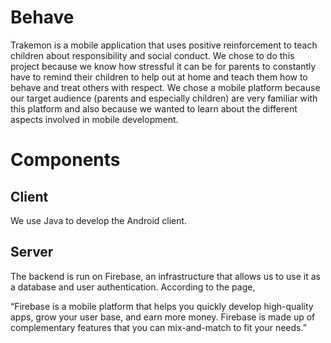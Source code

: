 # Behave
Trakemon is a mobile application that uses positive reinforcement to teach children about responsibility and social conduct. 
We chose to do this project because we know how stressful it can be for parents to constantly have to remind their children to 
help out at home and teach them how to behave and treat others with respect. We chose a mobile platform because our target audience
(parents and especially children) are very familiar with this platform and also because we wanted to learn about the different 
aspects involved in mobile development.

# Components
## Client
We use Java to develop the Android client. 

## Server
The backend is run on Firebase, an infrastructure that allows us to use it as a database and user authentication. According to the page,

“Firebase is a mobile platform that helps you quickly develop high-quality apps, grow your user base, and earn more money. 
Firebase is made up of complementary features that you can mix-and-match to fit your needs.”


